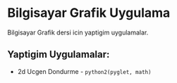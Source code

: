 Bilgisayar Grafik Uygulama
==========================
Bilgisayar Grafik dersi icin yaptigim uygulamalar.


## Yaptigim Uygulamalar:
- 2d Ucgen Dondurme - `python2(pyglet, math)`
